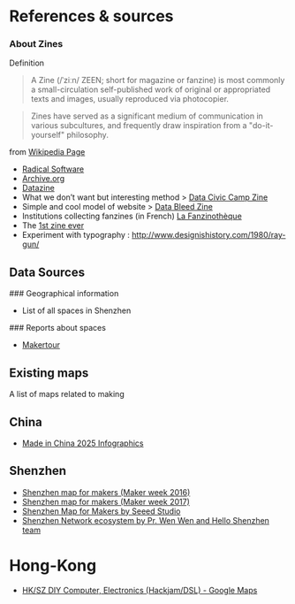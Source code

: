 # References & sources

### About Zines

Definition

> A Zine (/ˈziːn/ ZEEN; short for magazine or fanzine) is most commonly a small-circulation self-published work of original or appropriated texts and images, usually reproduced via photocopier.

> Zines have served as a significant medium of communication in various subcultures, and frequently draw inspiration from a "do-it-yourself" philosophy.

from [Wikipedia Page]()

* [Radical Software](http://www.radicalsoftware.org/e/volume1nr1.html)
* [Archive.org](https://archive.org/details/zines)
* [Datazine](https://fanlore.org/wiki/Datazine)
* What we don’t want but interesting method > [Data Civic Camp Zine](http://yalsa.ala.org/blog/2017/09/28/civic-data-zine-camp/)
* Simple and cool model of website > [Data Bleed Zine](https://www.datableedzine.com/)
* Institutions collecting fanzines (in French) [La Fanzinothèque](http://www.fanzino.org/)
* The [1st zine ever](http://www.punkjourney.com/fanzines.php)
* Experiment with typography : http://www.designishistory.com/1980/ray-gun/

## Data Sources

### Geographical information

* List of all spaces in Shenzhen

### Reports about spaces

* [Makertour](http://www.makertour.fr/ateliers-explores/)


## Existing maps

A list of maps related to making

## China

* [Made in China 2025 Infographics](http://english.gov.cn/policies/infographics/2015/05/07/content_281475103012337.htm)

## Shenzhen

* [Shenzhen map for makers (Maker week 2016)](https://github.com/lab0x0/szmakermap/issues/1)
* [Shenzhen map for makers (Maker week 2017)](https://github.com/lab0x0/szmakermap/issues/2)
* [Shenzhen Map for Makers by Seeed Studio](http://www.seeedstudio.com/document/pdf/Shenzhen%20Map%20for%20Makers.pdf)
* [Shenzhen Network ecosystem by Pr. Wen Wen and Hello Shenzhen team](https://graphcommons.com/graphs/3748aee3-c427-49ea-8050-f9102f51921d)

# Hong-Kong

* [HK/SZ DIY Computer, Electronics (Hackjam/DSL) - Google Maps](https://drive.google.com/open?id=16kKh47gBejiwJuYmUqDxbN1ghlc&usp=sharing)

